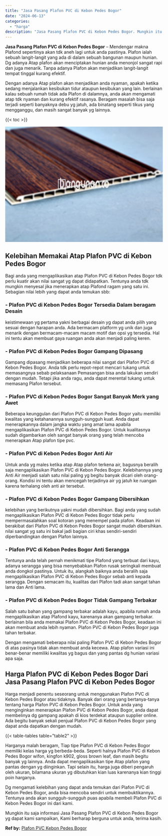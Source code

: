 ```yaml
---
title: "Jasa Pasang Plafon PVC di Kebon Pedes Bogor"
date: "2024-06-13"
categories: 
  - "harga"
description: "Jasa Pasang Plafon PVC di Kebon Pedes Bogor. Mungkin itu saja informasi Jasa Pasang Plafon PVC di Kebon Pedes Bogor yg dapat kami sampaikan, Kami berharap be..."
---
```


**Jasa Pasang Plafon PVC di Kebon Pedes Bogor** – Mendengar makna Plafond sepertinya akan tdk aneh lagi untuk anda pastinya. Plafon ialah sebuah langit-langit yang ada di dalam sebuah bangunan maupun hunian. Dg adanya Atap plafon akan menciptakan hunian anda menonjol sangat rapi dan juga menarik. Tanpa adanya Plafon akan menjadikan langit-langit tempat tinggal kurang efektif.

Dengan adanya Atap plafon akan menjadikan anda nyaman, apakah ketika sedang menjalankan kesibukan tidur ataupun kesibukan yang lain. berlainan kalau sebuah rumah tidak ada Plafon di dalamnya, anda akan mengamati atap tdk nyaman dan kurang efektif rasanya. Beragam masalah bisa saja terjadi seperti banyaknya debu yg jatuh, ada binatang seperti tikus yang mengganggu, dan masih sangat banyak yg lainnya.

{{< toc >}}

![Jasa Pasang Plafon PVC di Kebon Pedes Bogor](/images/flafond-pvc-murah03.png)

## Kelebihan Memakai Atap Plafon PVC di Kebon Pedes Bogor

Bagi anda yang mengaplikasikan atap Plafon PVC di Kebon Pedes Bogor tdk perlu kuatir akan nilai sangat yg dapat didapatkan. Tentunya anda tdk mungkin menyesal jika menerapkan atap Plafond ragam yang satu ini. Sebagian nilai lebih yang dapat anda temukan sbb:

### \- Plafon PVC di Kebon Pedes Bogor Tersedia Dalam beragam Desain

keistimewaan yg pertama yakni berbagai desain yg dapat anda pilih yang sesuai dengan harapan anda. Ada bermacam platform yg unik dan juga menarik dengan bermacam-macam macam motif dan opsi yg tersedia. Hal ini tentu akan membuat gaya ruangan anda akan menjadi paling keren.

### \- Plafon PVC di Kebon Pedes Bogor Gampang Dipasang

Gampang dipasang menjadikan beberapa nilai sangat dari Plafon PVC di Kebon Pedes Bogor. Anda tdk perlu repot-repot mencari tukang untuk memasangnya sebab pelaksanaan Pemasangan bisa anda lakukan sendiri dengan mudah. Tetapi jika anda ragu, anda dapat merental tukang untuk memasang Plafon tersebut.

### \- Plafon PVC di Kebon Pedes Bogor Sangat Banyak Merk yang Awet

Beberapa keunggulan dari Plafon PVC di Kebon Pedes Bogor yaitu memiliki kwalitas yang ketahanannya sungguh-sungguh kuat. Anda dapat menerapkannya dalam jangka waktu yang amat lama apabila mengaplikasikan Plafon PVC di Kebon Pedes Bogor. Untuk kualitasnya sudah digambarkan oleh sangat banyak orang yang telah mencoba menerapkan Atap plafon tipe pvc.

### \- Plafon PVC di Kebon Pedes Bogor Anti Air

Untuk anda yg males ketika atap Atap plafon terkena air, bagusnya beralih saja mengaplikasikan Plafon PVC di Kebon Pedes Bogor. Kelebihannya yang Anti Air menjadi salah satu nilai paling yg begitu banyak dicari oleh orang-orang. Kondisi ini tentu akan mencegah terjadinya air yg jatuh ke ruangan karena terhalang oleh anti air tersebut.

### \- Plafon PVC di Kebon Pedes Bogor Gampang Dibersihkan

kelebihan yang berikutnya yakni mudah dibersihkan. Bagi anda yang sudah mengaplikasikan Plafon PVC di Kebon Pedes Bogor tidak perlu mempermasalahkan soal kotoran yang menempel pada plafon. Keadaan ini berakibat dari Plafon PVC di Kebon Pedes Bogor sangat mudah dibersihkan. nilai sangat yg satu ini bakal jadi bagian ciri khas sendiri-sendiri diperbandingkan dengan Plafon lainnya.

### \- Plafon PVC di Kebon Pedes Bogor Anti Serangga

Tentunya anda telah pernah menikmati tipe Plafond yang terbuat dari kayu, adanya serangga yang bisa menyebabkan Plafon rusak seringkali membuat anda dongkol pastinya. Untuk itu, alangkah baiknya anda beralih saja mengaplikasikan Plafon PVC di Kebon Pedes Bogor sebab anti kepada serangga. Dengan semacam itu, kualitas dari Plafon tadi akan sangat tahan lama dan Anti lama.

### \- Plafon PVC di Kebon Pedes Bogor Tidak Gampang Terbakar

Salah satu bahan yang gampang terbakar adalah kayu, apabila rumah anda mengaplikasikan atap Plafond kayu, karenanya akan gampang terbakar. berlainan bila anda memakai Plafon PVC di Kebon Pedes Bogor, keadaan ini akan membuat anda lebih nyaman. Plafon PVC di Kebon Pedes Bogor juga tahan terbakar.

Dengan mengamati beberapa nilai paling Plafon PVC di Kebon Pedes Bogor di atas pasinya tidak akan membuat anda kecewa. Atap plafon variasi ini benar-benar memiliki kwalitas yg bagus dan yang pantas dg hunian variasi apa saja.

## Harga Plafon PVC di Kebon Pedes Bogor Dari Jasa Pasang Plafon PVC di Kebon Pedes Bogor

Harga menjadi penentu seseorang untuk menggunakan Plafon PVC di Kebon Pedes Bogor atau tidaknya. Banyak dari orang yang bertanya-tanya tentang harga Plafon PVC di Kebon Pedes Bogor. Untuk anda yang menginginkan menerapkan Plafon PVC di Kebon Pedes Bogor, anda dapat membelinya dg gampang apakah di kios terdekat ataupun supplier online. Ada begitu banyak sekali penjual Plafon PVC di Kebon Pedes Bogor yang dapat anda dapatkan dengan mudah.

{{< table-tables table="table2" >}}

Harganya malah beragam, Tiap tipe Plafon PVC di Kebon Pedes Bogor memiliki kelas harga yg berbeda-beda. Seperti halnya Plafon PVC di Kebon Pedes Bogor wifon, kingfon k902, gloss brown leaf, dan masih begitu banyak yg lainnya. Anda dapat mengaplikasikan tipe Atap plafon yang pantas dengan yg diinginkan. Tapi selain itu, harga juga diberi pengaruh oleh ukuran, bilamana ukuran yg dibutuhkan kian luas karenanya kian tinggi poin harganya.

Dg mengamati kelebihan yang dapat anda temukan dari Plafon PVC di Kebon Pedes Bogor, anda bisa mencoba sendiri untuk membuktikannya. Tentunya anda akan sungguh-sungguh puas apabila membeli Plafon PVC di Kebon Pedes Bogor ini dari kami.

Mungkin itu saja informasi Jasa Pasang Plafon PVC di Kebon Pedes Bogor yg dapat kami sampaikan, Kami berharap berguna untuk anda, terima kasih.

**Ref by:** [Plafon PVC Kebon Pedes Bogor](https://id.wikipedia.org/wiki/Plafon)
